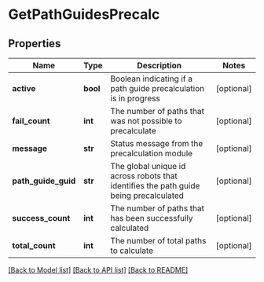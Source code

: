 # GetPathGuidesPrecalc

## Properties
Name | Type | Description | Notes
------------ | ------------- | ------------- | -------------
**active** | **bool** | Boolean indicating if a path guide precalculation is in progress | [optional] 
**fail_count** | **int** | The number of paths that was not possible to precalculate | [optional] 
**message** | **str** | Status message from the precalculation module | [optional] 
**path_guide_guid** | **str** | The global unique id across robots that identifies the path guide being precalculated | [optional] 
**success_count** | **int** | The number of paths that has been successfully calculated | [optional] 
**total_count** | **int** | The number of total paths to calculate | [optional] 

[[Back to Model list]](../README.md#documentation-for-models) [[Back to API list]](../README.md#documentation-for-api-endpoints) [[Back to README]](../README.md)

